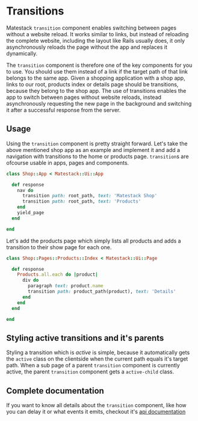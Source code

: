 # Transitions

Matestack `transition` component enables switching between pages without a website reload. It works similar to links, but instead of reloading the complete website, including the layout like Rails usually does, it only asynchronously reloads the page without the app and replaces it dynamically.

The `transition` component is therefore one of the key components for you to use. You should use them instead of a link if the target path of that link belongs to the same app. Given a shopping application with a shop app, links to our root, products index or details page should be transitions, because they belong to the shop app. The use of transitions enables the app to switch between pages without website reloads, instead asynchronously requesting the new page in the background and switching it after a successful response from the server.

## Usage

Using the `transition` component is pretty straight forward. Let's take the above mentioned shop app as an example and implement it and add a navigation with transitions to the home or products page. `transition`s are ofcourse usable in apps, pages and components.

```ruby
class Shop::App < Matestack::Ui::App

  def response
    nav do
      transition path: root_path, text: 'Matestack Shop'
      transition path: root_path, text: 'Products'
    end
    yield_page
  end

end
```

Let's add the products page which simply lists all products and adds a transition to their show page for each one.

```ruby
class Shop::Pages::Products::Index < Matestack::Ui::Page

  def response
    Products.all.each do |product|
      div do
        paragraph text: product.name
        transition path: product_path(product), text: 'Details'
      end
    end
  end

end
```

## Styling active transitions and it's parents

Styling a transition which is _active_ is simple, because it automatically gets the `active` class on the clientside when the current path equals it's target path. When a sub page of a parent `transition` component is currently active, the parent `transition` component gets a `active-child` class.

## Complete documentation

If you want to know all details about the `transition` component, like how you can delay it or what events it emits, checkout it's [api documentation](../api/100-components/transition.md)

